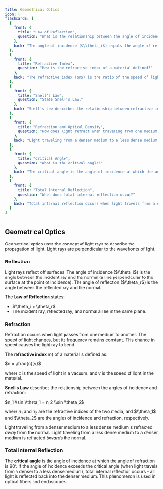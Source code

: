 ```yaml
---
Title: Geometrical Optics
icon: 💡
flashcards: [
  {
    front: {
      title: "Law of Reflection",
      question: "What is the relationship between the angle of incidence and the angle of reflection?"
    },
    back: "The angle of incidence ($\\theta_i$) equals the angle of reflection ($\\theta_r$).  The incident ray, reflected ray, and normal all lie in the same plane."
  },
  {
    front: {
      title: "Refractive Index",
      question: "How is the refractive index of a material defined?"
    },
    back: "The refractive index ($n$) is the ratio of the speed of light in a vacuum ($c$) to its speed in the material ($v$):  $n = \\frac{c}{v}$"
  },
  {
    front: {
      title: "Snell's Law",
      question: "State Snell's Law."
    },
    back: "Snell's Law describes the relationship between refractive indices and angles: $n_1 \\sin \\theta_1 = n_2 \\sin \\theta_2$, where $n_1$ and $n_2$ are the refractive indices of the two media, and $\\theta_1$ and $\\theta_2$ are the angles of incidence and refraction, respectively."
  },
  {
    front: {
      title: "Refraction and Optical Density",
      question: "How does light refract when traveling from one medium to another of different optical density?"
    },
    back: "Light traveling from a denser medium to a less dense medium is refracted away from the normal. Light traveling from a less dense medium to a denser medium is refracted towards the normal."
  },
  {
    front: {
      title: "Critical Angle",
      question: "What is the critical angle?"
    },
    back: "The critical angle is the angle of incidence at which the angle of refraction is 90°.  Beyond this angle, total internal reflection occurs."
  },
  {
    front: {
      title: "Total Internal Reflection",
      question: "When does total internal reflection occur?"
    },
    back: "Total internal reflection occurs when light travels from a denser medium to a less dense medium, and the angle of incidence is greater than the critical angle.  No light is refracted; all light is reflected back into the denser medium."
  }
]
---
```


## Geometrical Optics

Geometrical optics uses the concept of light rays to describe the propagation of light.  Light rays are perpendicular to the wavefronts of light.

### Reflection

Light rays reflect off surfaces.  The angle of incidence ($\\theta_i$) is the angle between the incident ray and the normal (a line perpendicular to the surface at the point of incidence). The angle of reflection ($\\theta_r$) is the angle between the reflected ray and the normal.

The **Law of Reflection** states:

* $\\theta_i = \\theta_r$
* The incident ray, reflected ray, and normal all lie in the same plane.

### Refraction

Refraction occurs when light passes from one medium to another. The speed of light changes, but its frequency remains constant.  This change in speed causes the light ray to bend.

The **refractive index** ($n$) of a material is defined as:

$n = \\frac{c}{v}$

where $c$ is the speed of light in a vacuum, and $v$ is the speed of light in the material.

**Snell's Law** describes the relationship between the angles of incidence and refraction:

$n_1 \\sin \\theta_1 = n_2 \\sin \\theta_2$

where $n_1$ and $n_2$ are the refractive indices of the two media, and $\\theta_1$ and $\\theta_2$ are the angles of incidence and refraction, respectively.

Light traveling from a denser medium to a less dense medium is refracted *away* from the normal.  Light traveling from a less dense medium to a denser medium is refracted *towards* the normal.


### Total Internal Reflection

The **critical angle** is the angle of incidence at which the angle of refraction is 90°.  If the angle of incidence exceeds the critical angle (when light travels from a denser to a less dense medium), total internal reflection occurs – all light is reflected back into the denser medium.  This phenomenon is used in optical fibers and endoscopes.
